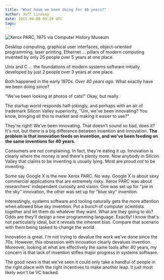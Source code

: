 ```yaml
---
title: "What have we been doing for 40 years?"
author: Jeff Lindsay
date: 2015-04-08 03:29 UTC
tags:
---
```

<img src="/images/xerox_parc_1975.jpg" title="Xerox PARC, 1975 via Computer History Museum" />

Desktop computing, graphical user interfaces, object-oriented programming, laser printing, Ethernet ... pillars of modern computing invented by only 25 people over 5 years at one place.

Unix and C ... the foundations of modern systems software initially developed by just 2 people over 3 years at one place.

Both happened in the early 1970s. *Over 40 years ago.* What exactly have we been doing since?

"We've been looking at photos of cats!" Okay, but really.

The startup world responds half-jokingly, and perhaps with an air of trademark Silicon Valley superiority, "Um, we've been innovating? You know, bringing all this to market and making it easier to use?"

They're right! We've been innovating. That doesn't sound so bad, does it? It's not, but there is a big difference between invention and innovation. **The problem is that innovation feeds on invention, and we've been feeding on the same inventions for 40 years.**

Consumers are not complaining. In fact, they're eating it up. Innovation is clearly where the money is and there's plenty more. Now anybody in Silicon Valley that claims to be inventing is usually lying. Most are proud *not* to be inventing.

Some say Google X is the new Xerox PARC. No way. Google X is about sexy commercial applications that are extremely risky. Xerox PARC was about researchers' independent curiosity and vision. One was set up for "pie in the sky" innovation, the other was set up for "blue sky" *invention*.

Interestingly, systems software and tooling naturally gets the more attention when allowed blue sky invention. Put a bunch of computer scientists together and let them do whatever they want. What are they going to do? Odds are they'll design a new programming language. Exactly! I know that's not particularly ideal, but it reveals the inherent bias. Compare that scenario with them being tasked to change the world.

Innovation is great. I'm not trying to devalue the work we've done since the 70s. However, this obsession with innovation clearly devalues invention. Moreover, looking at what are effectively the same tools after 40 years, my concern is that lack of invention stifles major progress in systems software.

The good news is that we've seen it could only take a handful of people in the right place with the right incentives to make another leap. It just most likely won't be VC backed.
